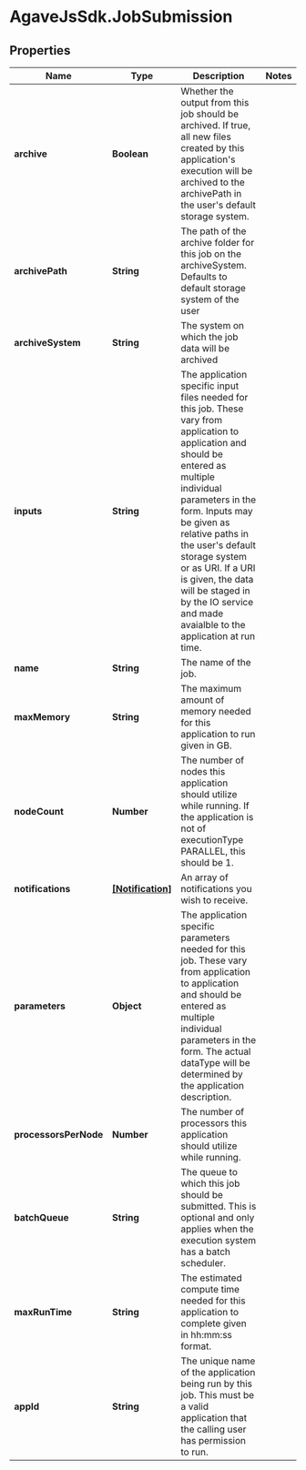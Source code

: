 # AgaveJsSdk.JobSubmission

## Properties
Name | Type | Description | Notes
------------ | ------------- | ------------- | -------------
**archive** | **Boolean** | Whether the output from this job should be archived. If true, all new files created by this application&#39;s execution will be archived to the archivePath in the user&#39;s default storage system. | 
**archivePath** | **String** | The path of the archive folder for this job on the archiveSystem. Defaults to default storage system of the user | 
**archiveSystem** | **String** | The system on which the job data will be archived | 
**inputs** | **String** | The application specific input files needed for this job. These vary from application to application and should be entered as multiple individual parameters in the form. Inputs may be given as relative paths in the user&#39;s default storage system or as URI. If a URI is given, the data will be staged in by the IO service and made avaialble to the application at run time. | 
**name** | **String** | The name of the job. | 
**maxMemory** | **String** | The maximum amount of memory needed for this application to run given in GB. | 
**nodeCount** | **Number** | The number of nodes this application should utilize while running. If the application is not of executionType PARALLEL, this should be 1. | 
**notifications** | [**[Notification]**](Notification.md) | An array of notifications you wish to receive. | 
**parameters** | **Object** | The application specific parameters needed for this job. These vary from application to application and should be entered as multiple individual parameters in the form. The actual dataType will be determined by the application description. | 
**processorsPerNode** | **Number** | The number of processors this application should utilize while running. | 
**batchQueue** | **String** | The queue to which this job should be submitted. This is optional and only applies when the execution system has a batch scheduler. | 
**maxRunTime** | **String** | The estimated compute time needed for this application to complete given in hh:mm:ss format. | 
**appId** | **String** | The unique name of the application being run by this job. This must be a valid application that the calling user has permission to run. | 


